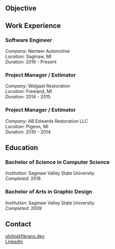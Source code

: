 ## Objective

## Work Experience

### Software Engineer

*Company:* Nexteer Automotive  
*Location:* Saginaw, MI  
*Duration:* 2016 - Present  

### Project Manager / Estimator

*Company:* Wolgast Restoration  
*Location:* Freeland, MI  
*Duration:* 2014 - 2015  

### Project Manager / Estimator

*Company:* AB Edwards Restoration LLC  
*Location:* Pigeon, MI  
*Duration:* 2010 - 2014  

## Education

### Bachelor of Science in Computer Science

*Institution:* Saginaw Valley State University  
*Completed:* 2018  

### Bachelor of Arts in Graphic Design

*Institution:* Saginaw Valley State University  
*Completed:* 2009  

## Contact

[philip@fibranz.dev](mailto:philip@fibranz.dev)  
[LinkedIn](https://linkedin.com/in/pfibranz)  
